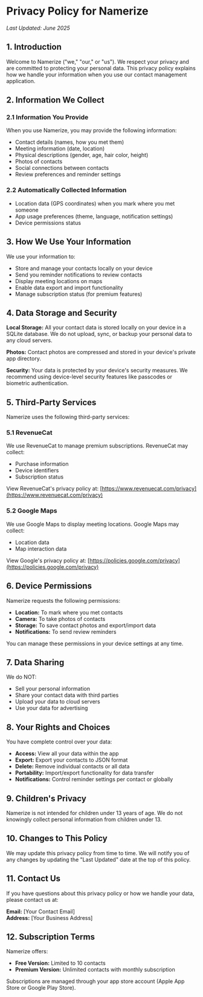 # Privacy Policy for Namerize

*Last Updated: June 2025*

## 1. Introduction

Welcome to Namerize ("we," "our," or "us"). We respect your privacy and are committed to protecting your personal data. This privacy policy explains how we handle your information when you use our contact management application.

## 2. Information We Collect

### 2.1 Information You Provide

When you use Namerize, you may provide the following information:

- Contact details (names, how you met them)
- Meeting information (date, location)
- Physical descriptions (gender, age, hair color, height)
- Photos of contacts
- Social connections between contacts
- Review preferences and reminder settings

### 2.2 Automatically Collected Information

- Location data (GPS coordinates) when you mark where you met someone
- App usage preferences (theme, language, notification settings)
- Device permissions status

## 3. How We Use Your Information

We use your information to:

- Store and manage your contacts locally on your device
- Send you reminder notifications to review contacts
- Display meeting locations on maps
- Enable data export and import functionality
- Manage subscription status (for premium features)

## 4. Data Storage and Security

**Local Storage:** All your contact data is stored locally on your device in a SQLite database. We do not upload, sync, or backup your personal data to any cloud servers.

**Photos:** Contact photos are compressed and stored in your device's private app directory.

**Security:** Your data is protected by your device's security measures. We recommend using device-level security features like passcodes or biometric authentication.

## 5. Third-Party Services

Namerize uses the following third-party services:

### 5.1 RevenueCat

We use RevenueCat to manage premium subscriptions. RevenueCat may collect:

- Purchase information
- Device identifiers
- Subscription status

View RevenueCat's privacy policy at: [https://www.revenuecat.com/privacy](https://www.revenuecat.com/privacy)

### 5.2 Google Maps

We use Google Maps to display meeting locations. Google Maps may collect:

- Location data
- Map interaction data

View Google's privacy policy at: [https://policies.google.com/privacy](https://policies.google.com/privacy)

## 6. Device Permissions

Namerize requests the following permissions:

- **Location:** To mark where you met contacts
- **Camera:** To take photos of contacts
- **Storage:** To save contact photos and export/import data
- **Notifications:** To send review reminders

You can manage these permissions in your device settings at any time.

## 7. Data Sharing

We do NOT:

- Sell your personal information
- Share your contact data with third parties
- Upload your data to cloud servers
- Use your data for advertising

## 8. Your Rights and Choices

You have complete control over your data:

- **Access:** View all your data within the app
- **Export:** Export your contacts to JSON format
- **Delete:** Remove individual contacts or all data
- **Portability:** Import/export functionality for data transfer
- **Notifications:** Control reminder settings per contact or globally

## 9. Children's Privacy

Namerize is not intended for children under 13 years of age. We do not knowingly collect personal information from children under 13.

## 10. Changes to This Policy

We may update this privacy policy from time to time. We will notify you of any changes by updating the "Last Updated" date at the top of this policy.

## 11. Contact Us

If you have questions about this privacy policy or how we handle your data, please contact us at:

**Email:** [Your Contact Email]  
**Address:** [Your Business Address]

## 12. Subscription Terms

Namerize offers:

- **Free Version:** Limited to 10 contacts
- **Premium Version:** Unlimited contacts with monthly subscription

Subscriptions are managed through your app store account (Apple App Store or Google Play Store).
